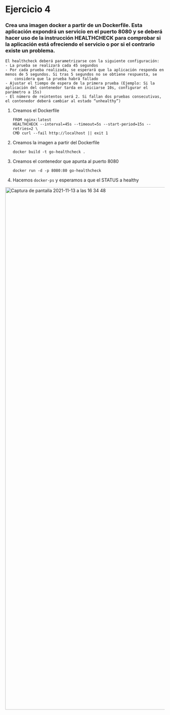 # Ejercicio 4
   
 ### Crea una imagen docker a partir de un Dockerfile. Esta aplicación expondrá un servicio en el puerto 8080 y se deberá hacer uso de la instrucción HEALTHCHECK para comprobar si la aplicación está ofreciendo el servicio o por si el contrario existe un problema.
	El healthcheck deberá parametrizarse con la siguiente configuración:
	- La prueba se realizará cada 45 segundos
	- Por cada prueba realizada, se esperará que la aplicación responda en menos de 5 segundos. Si tras 5 segundos no se obtiene respuesta, se
		considera que la prueba habrá fallado
	- Ajustar el tiempo de espera de la primera prueba (Ejemplo: Si la aplicación del contenedor tarda en iniciarse 10s, configurar el parámetro a 15s)
	- El número de reintentos será 2. Si fallan dos pruebas consecutivas, el contenedor deberá cambiar al estado “unhealthy”) 

1. Creamos el Dockerfile 
      ```
	FROM nginx:latest
	HEALTHCHECK --interval=45s --timeout=5s --start-period=15s --retries=2 \
  	CMD curl --fail http://localhost || exit 1
	
      ```

2. Creamos la imagen a partir del Dockerfile 
    ```
   docker build -t go-healthcheck .
    ```
3. Creamos el contenedor que apunta al puerto 8080
    ```
    docker run -d -p 8080:80 go-healthcheck    
    ```
4. Hacemos `docker-ps` y esperamos a que el STATUS a healthy
<img width="1645" alt="Captura de pantalla 2021-11-13 a las 16 34 48" src="https://user-images.githubusercontent.com/26769446/141649743-9a7029c0-411d-412e-a27e-639d8bc99483.png">
